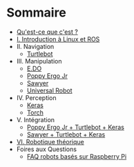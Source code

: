 # Sommaire

* [Qu'est-ce que c'est ?](README.md)
* [I. Introduction à Linux et ROS](introduction/README.md)
* II. Navigation
    * [Turtlebot](navigation/turtlebot/README.md)
* III. Manipulation
    * [E.DO](manipulation/edo/README.md)
    * [Poppy Ergo Jr](manipulation/ergo-jr/README.md)
    * [Sawyer](manipulation/sawyer/README.md)
    * [Universal Robot](manipulation/ur/README.md)
* IV. Perception
  * [Keras](perception/keras/README.md)
  * [Torch](perception/pytorch/README.md)
* V. Intégration
  * [Poppy Ergo Jr + Turtlebot + Keras](integration/ergo-tb-keras/README.md)
  * [Sawyer + Turtlebot + Keras](integration/sawyer-tb-keras/README.md)
* [VI. Robotique théorique](theory/README.md)
* Foires aux Questions
  * [FAQ robots basés sur Raspberry Pi](faq/pi/README.md)

